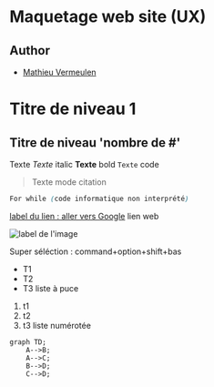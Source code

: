 # Maquetage web site (UX)

## Author
* [Mathieu Vermeulen](https://gvipers.imt-lille-douai.fr/Thieu)

# Titre de niveau 1
## Titre de niveau 'nombre de #'
Texte
*Texte* italic
**Texte** bold
`Texte` code
> Texte mode citation
```css
For while (code informatique non interprété)
```

[label du lien : aller vers Google](http://www.google.fr) lien web

![label de l'image](resources/image.png)

Super séléction : command+option+shift+bas
* T1
* T2
* T3 liste à puce

1. t1
2. t2
3. t3 liste numérotée

```mermaid
graph TD;
    A-->B;
    A-->C;
    B-->D;
    C-->D;
```

